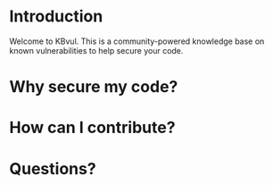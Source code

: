 # Introduction
Welcome to KBvul. This is a community-powered knowledge base on known vulnerabilities to help secure your code.
# Why secure my code?
# How can I contribute?
# Questions?